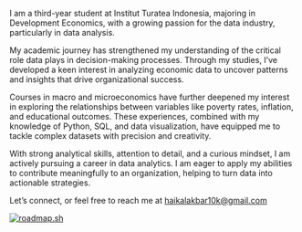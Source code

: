 I am a third-year student at Institut Turatea Indonesia, majoring in Development Economics, with a growing passion for the data industry, particularly in data analysis. 

My academic journey has strengthened my understanding of the critical role data plays in decision-making processes. Through my studies, I’ve developed a keen interest in analyzing economic data to uncover patterns and insights that drive organizational success.

Courses in macro and microeconomics have further deepened my interest in exploring the relationships between variables like poverty rates, inflation, and educational outcomes. These experiences, combined with my knowledge of Python, SQL, and data visualization, have equipped me to tackle complex datasets with precision and creativity.

With strong analytical skills, attention to detail, and a curious mindset, I am actively pursuing a career in data analytics. I am eager to apply my abilities to contribute meaningfully to an organization, helping to turn data into actionable strategies.

Let’s connect, or feel free to reach me at haikalakbar10k@gmail.com

[![roadmap.sh](https://roadmap.sh/card/wide/66e8000ff34c8868ec917b37?variant=dark&roadmaps=full-stack%2Cdata-analyst)](https://roadmap.sh)
